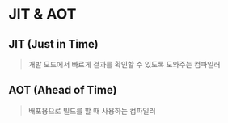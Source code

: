 # JIT & AOT

## JIT (Just in Time)

> 개발 모드에서 빠르게 결과를 확인할 수 있도록 도와주는 컴파일러

## AOT (Ahead of Time)

> 배포용으로 빌드를 할 때 사용하는 컴파일러
